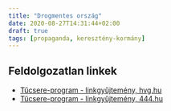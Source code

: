 ```yaml
---
title: "Drogmentes ország"
date: 2020-08-27T14:31:44+02:00
draft: true
tags: [propaganda, keresztény-kormány]
---
```


## Feldolgozatlan linkek

- [Tűcsere-program - linkgyűjtemény, hvg.hu](https://hvg.hu/cimke/t%C5%B1csere_program)
- [Tűcsere-program - linkgyűjtemény, 444.hu](https://444.hu/tag/tucsereprogram)